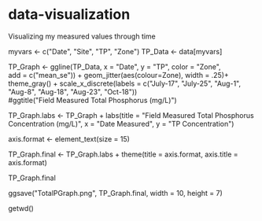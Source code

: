 # data-visualization


Visualizing my measured values through time

myvars <- c("Date", "Site", "TP", "Zone")
TP_Data <- data[myvars]

TP_Graph <- ggline(TP_Data, x = "Date", y = "TP", color = "Zone",   
       add = c("mean_se")) +
  geom_jitter(aes(colour=Zone), width = .25)+
  theme_gray() +
  scale_x_discrete(labels = c("July-17", "July-25", "Aug-1", "Aug-8", "Aug-18", "Aug-23", "Oct-18"))  
  #ggtitle("Field Measured Total Phosphorus (mg/L)") 


TP_Graph.labs <- TP_Graph + labs(title = "Field Measured Total Phosphorus Concentration (mg/L)",
                           x = "Date Measured", y = "TP Concentration")

axis.format <- element_text(size = 15)

TP_Graph.final <- TP_Graph.labs + theme(title = axis.format, axis.title = axis.format)

TP_Graph.final

ggsave("TotalPGraph.png", TP_Graph.final, width = 10, height = 7)

getwd()
